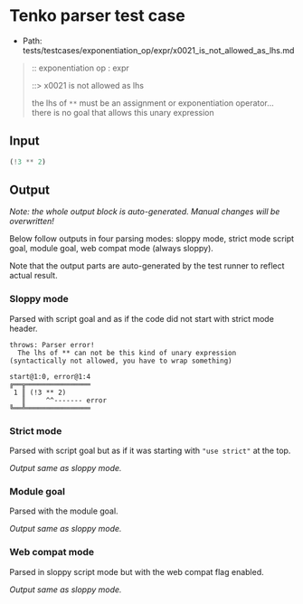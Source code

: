 # Tenko parser test case

- Path: tests/testcases/exponentiation_op/expr/x0021_is_not_allowed_as_lhs.md

> :: exponentiation op : expr
>
> ::> x0021 is not allowed as lhs
>
> the lhs of `**` must be an assignment or exponentiation operator... there is no goal that allows this unary expression

## Input

`````js
(!3 ** 2)
`````

## Output

_Note: the whole output block is auto-generated. Manual changes will be overwritten!_

Below follow outputs in four parsing modes: sloppy mode, strict mode script goal, module goal, web compat mode (always sloppy).

Note that the output parts are auto-generated by the test runner to reflect actual result.

### Sloppy mode

Parsed with script goal and as if the code did not start with strict mode header.

`````
throws: Parser error!
  The lhs of ** can not be this kind of unary expression (syntactically not allowed, you have to wrap something)

start@1:0, error@1:4
╔══╦════════════════
 1 ║ (!3 ** 2)
   ║     ^^------- error
╚══╩════════════════

`````

### Strict mode

Parsed with script goal but as if it was starting with `"use strict"` at the top.

_Output same as sloppy mode._

### Module goal

Parsed with the module goal.

_Output same as sloppy mode._

### Web compat mode

Parsed in sloppy script mode but with the web compat flag enabled.

_Output same as sloppy mode._
